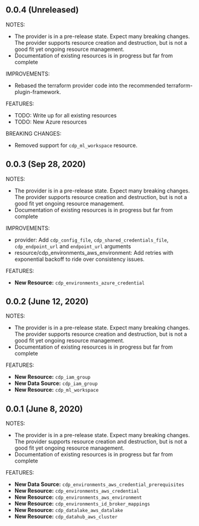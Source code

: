 ## 0.0.4 (Unreleased)

NOTES:
* The provider is in a pre-release state. Expect many breaking changes. The provider supports resource creation and destruction, but is not a good fit yet ongoing resource management.
* Documentation of existing resources is in progress but far from complete

IMPROVEMENTS:
* Rebased the terraform provider code into the recommended terraform-plugin-framework.

FEATURES:
* TODO: Write up for all existing resources
* TODO: New Azure resources

BREAKING CHANGES:
* Removed support for `cdp_ml_workspace` resource.

## 0.0.3 (Sep 28, 2020)

NOTES:

* The provider is in a pre-release state. Expect many breaking changes. The provider supports resource creation and destruction, but is not a good fit yet ongoing resource management.
* Documentation of existing resources is in progress but far from complete


IMPROVEMENTS:
* provider: Add `cdp_config_file`, `cdp_shared_credentials_file`, `cdp_endpoint_url` and `endpoint_url` arguments
* resource/cdp_environments_aws_environment: Add retries with exponential backoff to ride over consistency issues.

FEATURES:

* **New Resource:** `cdp_environments_azure_credential`

## 0.0.2 (June 12, 2020)

NOTES:

* The provider is in a pre-release state. Expect many breaking changes. The provider supports resource creation and destruction, but is not a good fit yet ongoing resource management.
* Documentation of existing resources is in progress but far from complete

FEATURES:

* **New Resource:** `cdp_iam_group`
* **New Data Source:** `cdp_iam_group`
* **New Resource:** `cdp_ml_workspace`

## 0.0.1 (June 8, 2020)

NOTES:

* The provider is in a pre-release state. Expect many breaking changes. The provider supports resource creation and destruction, but is not a good fit yet ongoing resource management.
* Documentation of existing resources is in progress but far from complete

FEATURES:

* **New Data Source:** `cdp_environments_aws_credential_prerequisites`
* **New Resource:** `cdp_environments_aws_credential`
* **New Resource:** `cdp_environments_aws_environment`
* **New Resource:** `cdp_environments_id_broker_mappings`
* **New Resource:** `cdp_datalake_aws_datalake`
* **New Resource:** `cdp_datahub_aws_cluster`
